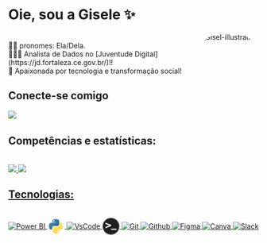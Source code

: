 <div>
    <h1> Oie, sou a Gisele ✨</h1>
        <p>
        <img align="right" alt="Gisel-illustration" height="150" style="border-radius:50px;" src="https://imgur.com/MVJOwER.png"> <br>
        ✌🏽 pronomes: Ela/Dela. <br>
        👩🏽‍💻 Analista de Dados no [Juventude Digital](https://jd.fortaleza.ce.gov.br/)!! <br>
        💜 Apaixonada por tecnologia e transformação social! <br>
        </p>
</div>
<div>
    <h2>Conecte-se comigo </h2>
    <a href="https://www.linkedin.com/in/giseledossantos/" target="_blank"><img src="https://img.shields.io/badge/-LinkedIn-%230077B5?style=for-the-badge&logo=linkedin&logoColor=white" target="_blank"></a> 
</div>
<div>
    <h2>Competências e estatísticas:</h2>
    <a href="https://github.com/Giselz"><br>
    <img height="150em" src="https://github-readme-stats.vercel.app/api?username=Giselz&show_icons=true&theme=midnight-purple&include_all_commits=true&count_private=true"/>
    <img height="150em" src="https://github-readme-stats.vercel.app/api/top-langs/?username=Giselz&layout=compact&langs_count=7&theme=midnight-purple"/>
</div>
<div>
    <h2>Tecnologias:</h2>
    <div style="display: inline_block"><br>
    <img align="center" alt="Power BI" height="30" width="30" src="https://camo.githubusercontent.com/fb2e0794d7aa80aa3f96460df3f988aba97778781300e0d9db9f4dbe2330dd84/68747470733a2f2f65372e706e676567672e636f6d2f706e67696d616765732f3235322f3732372f706e672d636c69706172742d706f7765722d62692d627573696e6573732d696e74656c6c6967656e63652d6d6963726f736f66742d616e616c79746963732d6d6963726f736f66742d746578742d72656374616e676c652e706e67" />
    <img align="center" alt="Python" height="35" width="35" src="https://raw.githubusercontent.com/devicons/devicon/master/icons/python/python-original.svg" />
    <img align="center" alt="VsCode" height="30" width="40" src="https://cdn.jsdelivr.net/gh/devicons/devicon/icons/vscode/vscode-original.svg">
        <img align="center" alt="Terminal" height="35" width="35" src="https://raw.githubusercontent.com/github/explore/80688e429a7d4ef2fca1e82350fe8e3517d3494d/topics/terminal/terminal.png">
    <img align="center" alt="Git" height="30" width="40" src="https://cdn.jsdelivr.net/gh/devicons/devicon/icons/git/git-original.svg">
    <img align="center" alt="Github" height="30" width="40" src="https://cdn.jsdelivr.net/gh/devicons/devicon/icons/github/github-original.svg">
    <img align="center" alt="Figma" height="30" width="40" src="https://cdn.jsdelivr.net/gh/devicons/devicon/icons/figma/figma-original.svg">
    <img align="center" alt="Canva" height="30" width="40" src="https://cdn.jsdelivr.net/gh/devicons/devicon/icons/canva/canva-original.svg" />
    <img align="center" alt="Slack" height="30" width="40" src="https://cdn.jsdelivr.net/gh/devicons/devicon/icons/slack/slack-original.svg"/>
</div>
</div>